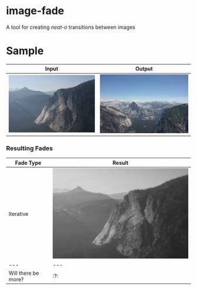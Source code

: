 # image-fade

A tool for creating *neat-o* transitions between images

# Sample

| Input     | Output  |
|---        | --- |
| ![Input](/images/t1.jpg) | ![Output](/images/t2.jpg) | 

### Resulting Fades

| Fade Type | Result |
|---        |---     | 
| Iterative | ![Sample Output Gif](/samples/sample1.gif) | 
|---        |---     |
| Will there be more? | :?: |
